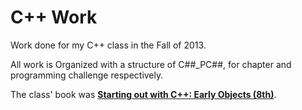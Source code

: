 C++ Work
========

Work done for my C++ class in the Fall of 2013.

All work is Organized with a structure of C##_PC##, for chapter and programming challenge respectively.

The class' book was <b><a href="http://www.amazon.com/Starting-Out-Early-Objects-8th/dp/013336092X/ref=la_B001I9Q67I_1_7?s=books&ie=UTF8&qid=1382833820&sr=1-7">Starting out with C++: Early Objects (8th)</a></b>.
